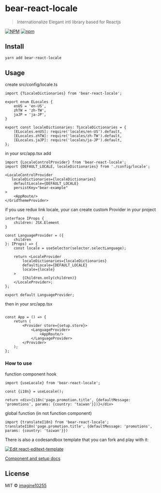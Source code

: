 # bear-react-locale

> Internationalize Elegant intl library based for Reactjs


[![NPM](https://img.shields.io/npm/v/bear-react-locale.svg)](https://www.npmjs.com/package/bear-react-locale)
[![npm](https://img.shields.io/npm/dm/bear-react-locale.svg)](https://www.npmjs.com/package/bear-react-locale)


## Install

```bash
yarn add bear-react-locale
```

## Usage

create src/config/locale.ts  

```tsx
import {TLocaleDictionaries} from 'bear-react-locale';

export enum ELocales {
    enUS = 'en-US',
    zhTW = 'zh-TW',
    jaJP = 'ja-JP',
}

export const localeDictionaries: TLocaleDictionaries = {
    [ELocales.enUS]: require('locales/en-US').default,
    [ELocales.zhTW]: require('locales/zh-TW').default,
    [ELocales.jaJP]: require('locales/ja-JP').default,
};
```


in your src/app.tsx add  

```tsx
import {LocaleControlProvider} from 'bear-react-locale';
import {DEFAULT_LOCALE, localeDictionaries} from './config/locale';

<LocaleControlProvider 
   localeDictionaries={localeDictionaries}
    defaultLocale={DEFAULT_LOCALE}
    persistKey="bear-example"
>
    <AppRoute/>
</GridThemeProvider>
```


if you use redux link locale, your can create custom Provider in your project

```tsx
interface IProps {
    children: JSX.Element
}

const LanguageProvider = ({
    children
}: IProps) => {
    const locale = useSelector(selector.selectLanguage);

    return <LocaleProvider
        localeDictionaries={localeDictionaries}
        defaultLocale={DEFAULT_LOCALE}
        locale={locale}
    >
        {Children.only(children)}
    </LocaleProvider>;
};

export default LanguageProvider;

```

then in your src/app.tsx

```tsx

const App = () => {
    return (
        <Provider store={setup.store}>
            <LanguageProvider>
                <AppRoute/>
            </LanguageProvider>
        </Provider>
    );
};
```


### How to use

function component hook
```tsx
import {useLocale} from 'bear-react-locale';

const {i18n} = useLocale();

return <div>{i18n('page.promotion.title', {defaultMessage: 'promotions', params: {country: 'taiwan'}})}</div>
```

global function (in not function component)
```
import {translateI18n} from 'bear-react-locale';
translateI18n('page.promotion.title', {defaultMessage: 'promotions', params: {country: 'taiwan'}})
```


There is also a codesandbox template that you can fork and play with it:

[![Edit react-editext-template](https://codesandbox.io/static/img/play-codesandbox.svg)](https://codesandbox.io/s/bear-react-locale-ejk43)

[Component and setup docs](./docs/component.md)


## License

MIT © [imagine10255](https://github.com/imagine10255)

